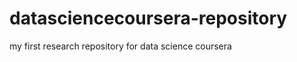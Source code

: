 datasciencecoursera-repository
==============================

my first research repository for data science coursera
